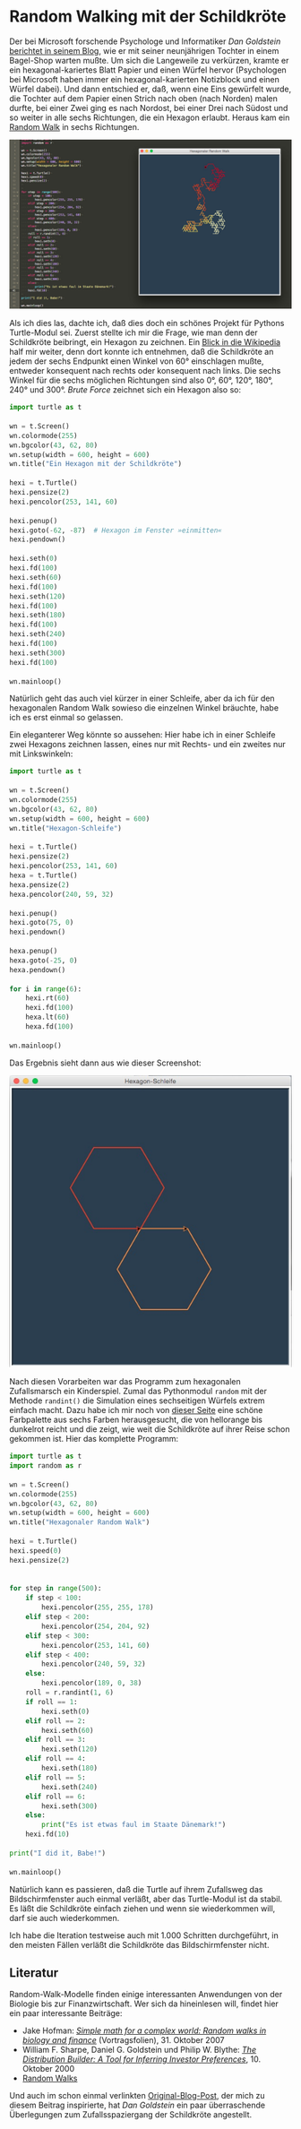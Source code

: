 # Random Walking mit der Schildkröte

Der bei Microsoft forschende Psychologe und Informatiker *Dan Goldstein* [berichtet in seinem Blog](http://www.decisionsciencenews.com/2017/12/11/random-walking/), wie er mit seiner neunjährigen Tochter in einem Bagel-Shop warten mußte. Um sich die Langeweile zu verkürzen, kramte er ein hexagonal-kariertes Blatt Papier und einen Würfel hervor (Psychologen bei Microsoft haben immer ein hexagonal-karierten Notizblock und einen Würfel dabei). Und dann entschied er, daß, wenn eine Eins gewürfelt wurde, die Tochter auf dem Papier einen Strich nach oben (nach Norden) malen durfte, bei einer Zwei ging es nach Nordost, bei einer Drei nach Südost und so weiter in alle sechs Richtungen, die ein Hexagon erlaubt. Heraus kam ein [Random Walk](https://de.wikipedia.org/wiki/Random_Walk) in sechs Richtungen.

[![Screenshot hexagonaler Random Walk](images/hexrandwalk.jpg)](https://www.flickr.com/photos/schockwellenreiter/27231474809/)

Als ich dies las, dachte ich, daß dies doch ein schönes Projekt für Pythons Turtle-Modul sei. Zuerst stellte ich mir die Frage, wie man denn der Schildkröte beibringt, ein Hexagon zu zeichnen. Ein [Blick in die Wikipedia](https://de.wikipedia.org/wiki/Sechseck) half mir weiter, denn dort konnte ich entnehmen, daß die Schildkröte an jedem der sechs Endpunkt einen Winkel von 60° einschlagen mußte, entweder konsequent nach rechts oder konsequent nach links. Die sechs Winkel für die sechs möglichen Richtungen sind also 0°, 60°, 120°, 180°, 240° und 300°. *Brute Force* zeichnet sich ein Hexagon also so:

~~~python
import turtle as t

wn = t.Screen()
wn.colormode(255)
wn.bgcolor(43, 62, 80)
wn.setup(width = 600, height = 600)
wn.title("Ein Hexagon mit der Schildkröte")

hexi = t.Turtle()
hexi.pensize(2)
hexi.pencolor(253, 141, 60)

hexi.penup()
hexi.goto(-62, -87)  # Hexagon im Fenster »einmitten«
hexi.pendown()

hexi.seth(0)
hexi.fd(100)
hexi.seth(60)
hexi.fd(100)
hexi.seth(120)
hexi.fd(100)
hexi.seth(180)
hexi.fd(100)
hexi.seth(240)
hexi.fd(100)
hexi.seth(300)
hexi.fd(100)

wn.mainloop()
~~~

Natürlich geht das auch viel kürzer in einer Schleife, aber da ich für den hexagonalen Random Walk sowieso die einzelnen Winkel bräuchte, habe ich es erst einmal so gelassen.

Ein eleganterer Weg könnte so aussehen: Hier habe ich in einer Schleife zwei Hexagons zeichnen lassen, eines nur mit Rechts- und ein zweites nur mit Linkswinkeln:

~~~python
import turtle as t

wn = t.Screen()
wn.colormode(255)
wn.bgcolor(43, 62, 80)
wn.setup(width = 600, height = 600)
wn.title("Hexagon-Schleife")

hexi = t.Turtle()
hexi.pensize(2)
hexi.pencolor(253, 141, 60)
hexa = t.Turtle()
hexa.pensize(2)
hexa.pencolor(240, 59, 32)

hexi.penup()
hexi.goto(75, 0)
hexi.pendown()

hexa.penup()
hexa.goto(-25, 0)
hexa.pendown()

for i in range(6):
    hexi.rt(60)
    hexi.fd(100)
    hexa.lt(60)
    hexa.fd(100)

wn.mainloop()
~~~

Das Ergebnis sieht dann aus wie dieser Screenshot:

![Screenshot: Zwei Hexagons](images/hexloop.jpg)

Nach diesen Vorarbeiten war das Programm zum hexagonalen Zufallsmarsch ein Kinderspiel. Zumal das Pythonmodul `random` mit der Methode `randint()` die Simulation eines sechseitigen Würfels extrem einfach macht. Dazu habe ich mir noch von [dieser Seite](http://colorbrewer2.org/#type=sequential&scheme=YlOrRd&n=6) eine schöne Farbpalette aus sechs Farben herausgesucht, die von hellorange bis dunkelrot reicht und die zeigt, wie weit die Schildkröte auf ihrer Reise schon gekommen ist. Hier das komplette Programm:

~~~python
import turtle as t
import random as r

wn = t.Screen()
wn.colormode(255)
wn.bgcolor(43, 62, 80)
wn.setup(width = 600, height = 600)
wn.title("Hexagonaler Random Walk")

hexi = t.Turtle()
hexi.speed(0)
hexi.pensize(2)


for step in range(500):
    if step < 100:
        hexi.pencolor(255, 255, 178)
    elif step < 200:
        hexi.pencolor(254, 204, 92)
    elif step < 300:
        hexi.pencolor(253, 141, 60)
    elif step < 400:
        hexi.pencolor(240, 59, 32)
    else:
        hexi.pencolor(189, 0, 38)
    roll = r.randint(1, 6)
    if roll == 1:
        hexi.seth(0)
    elif roll == 2:
        hexi.seth(60)
    elif roll == 3:
        hexi.seth(120)
    elif roll == 4:
        hexi.seth(180)
    elif roll == 5:
        hexi.seth(240)
    elif roll == 6:
        hexi.seth(300)
    else:
        print("Es ist etwas faul im Staate Dänemark!")
    hexi.fd(10)

print("I did it, Babe!")

wn.mainloop()
~~~

Natürlich kann es passieren, daß die Turtle auf ihrem Zufallsweg das Bildschirmfenster auch einmal verläßt, aber das Turtle-Modul ist da stabil. Es läßt die Schildkröte einfach ziehen und wenn sie wiederkommen will, darf sie auch wiederkommen.

Ich habe die Iteration testweise auch mit 1.000 Schritten durchgeführt, in den meisten Fällen verläßt die Schildkröte das Bildschirmfenster nicht.

## Literatur

Random-Walk-Modelle finden einige interessanten Anwendungen von der Biologie bis zur Finanzwirtschaft. Wer sich da hineinlesen will, findet hier ein paar interessante Beiträge:

- Jake Hofman: *[Simple math for a complex world: Random walks in biology and finance](http://jakehofman.com/talks/dalton_hunter_20071031.pdf)* (Vortragsfolien), 31. Oktober 2007
- William F. Sharpe, Daniel G. Goldstein und Philip W. Blythe: *[The Distribution Builder: A Tool for Inferring Investor Preferences](https://web.stanford.edu/~wfsharpe/art/qpaper/qpaper.pdf)*, 10. Oktober 2000
- [Random Walks](http://www.science.oregonstate.edu/~landaur/INSTANCES/WebModules/5_RandomWalk/RandomWalkFiles/Pdfs/RandomWalk.pdf)

Und auch im schon einmal verlinkten [Original-Blog-Post](http://www.decisionsciencenews.com/2017/12/11/random-walking/), der mich zu diesem Beitrag inspirierte, hat *Dan Goldstein* ein paar überraschende Überlegungen zum Zufallsspaziergang der Schildkröte angestellt.
> 